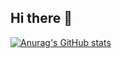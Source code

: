 ## Hi there 👋
[![Anurag's GitHub stats](https://github-readme-stats.vercel.app/api?username=dandu35)](https://github.com/dandu35/github-readme-stats)
<!--
**Dandu35/Dandu35** is a ✨ _special_ ✨ repository because its `README.md` (this file) appears on your GitHub profile.

Here are some ideas to get you started:

- 🔭 I’m currently working on ...
- 🌱 I’m currently learning ...
- 👯 I’m looking to collaborate on ...
- 🤔 I’m looking for help with ...
- 💬 Ask me about ...
- 📫 How to reach me: ...
- 😄 Pronouns: ...
- ⚡ Fun fact: ...
-->
